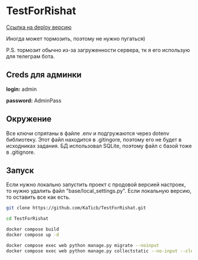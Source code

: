 # TestForRishat
[Ссылка на deploy версию](http://77.239.125.171/item/)

Иногда может тормозить, поэтому не нужно пугаться) 

P.S. тормозит обычно из-за загруженности сервера, тк я его использую для телеграм бота.

## Creds для админки
<b>login:</b> admin

<b>password:</b> AdminPass

## Окружение
Все ключи спрятаны в файле .env и подгружаются через dotenv библиотеку. Этот файл находится в .gitingore, поэтому его не будет в исходниках задания.
БД использовал SQLite, поэтому файл с базой тоже в .gitignore.

## Запуск
Если нужно локально запустить проект с продовой версией настроек, то нужно удалить файл "base/local_settings.py". Если локальную версию, то оставить все как есть.

```bash
git clone https://github.com/KaTicb/TestForRishat.git

cd TestForRishat

docker compose build
docker compose up -d

docker compose exec web python manage.py migrate --noinput
docker compose exec web python manage.py collectstatic --no-input --clear
```
